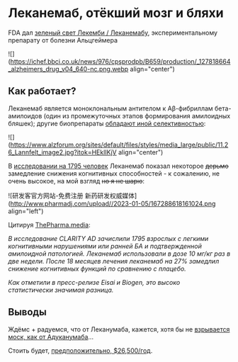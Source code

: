 # Леканемаб, отёкший мозг и бляхи

FDA дал [зеленый свет Лекемби / Леканемабу](https://www.theguardian.com/us-news/2023/jan/06/fda-approves-breakthrough-alzheimers-drug-lecanemab), экспериментальному препарату от болезни Альцгеймера

![](https://ichef.bbci.co.uk/news/976/cpsprodpb/B659/production/_127818664_alzheimers_drug_v04_640-nc.png.webp align="center")

## Как работает?

Леканемаб является моноклональным антителом к Aβ-фибриллам бета-амилоидов (один из промежуточных этапов формирования амилоидных бляшек); другие биопрепараты [обладают иной селективностью](https://www.alzforum.org/sites/default/files/styles/media_large/public/11.26_Lannfelt_image2.jpg?itok=HEklIKjV):

![](https://www.alzforum.org/sites/default/files/styles/media_large/public/11.26_Lannfelt_image2.jpg?itok=HEklIKjV align="center")

В [исследовании на 1795 человек](https://www.nejm.org/doi/full/10.1056/NEJMoa2212948) Леканемаб показал некоторое <s>дерьмо</s> замедление снижения когнитивных способностей - к сожалению, не очень высокое, на мой взгляд <s>но я не шарю</s>:

![研发客官方网站-免费注册 新药研发权威媒体](http://www.pharmadj.com/upload//2023-01-05/167288618161024.png align="left")

Цитируя [ThePharma.media](https://thepharma.media/news/31019-eksperimentalnyi-preparat-ot-bolezni-alcgeimera-podtverdil-effektivnost-v-opornom-ispytanii-08122022):

*В исследование CLARITY AD зачислили 1795 взрослых с легкими когнитивными нарушениями или ранней БА и подтвержденной амилоидной патологией. Леканемаб использовали в дозе 10 мг/кг раз в две недели. После 18 месяцев лечения леканемаб на 27% замедлил снижение когнитивных функций по сравнению с плацебо.*

*Как отметили в пресс-релизе Eisai и Biogen, это высоко статистически значимая разница.*

## Выводы

Ждёмс + радуемся, что от Леканумаба, кажется, хотя бы не [взрывается моск, как от Адуканумаба](https://www.biospace.com/article/study-biogen-s-aduhelm-caused-brain-swelling-in-over-one-third-of-patients/)...

Стоить будет, [предположительно, $26,500/год](https://www.prnewswire.com/news-releases/eisais-approach-to-us-pricing-for-leqembi-lecanemab-a-treatment-for-early-alzheimers-disease-sets-forth-our-concept-of-societal-value-of-medicine-in-relation-to-price-of-medicine-301715694.html).